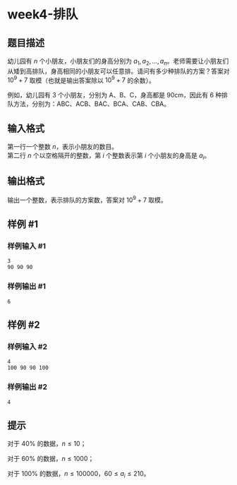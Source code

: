 # week4-排队

## 题目描述

幼儿园有 $n$ 个小朋友，小朋友们的身高分别为 $a_1,a_2,\dots,a_n$。老师需要让小朋友们从矮到高排队，身高相同的小朋友可以任意排。请问有多少种排队的方案？答案对 $10^9+7$ 取模（也就是输出答案除以 $10^9+7$ 的余数）。

例如，幼儿园有 $3$ 个小朋友，分别为 A、B、C，身高都是 $90\text{cm}$，因此有 $6$ 种排队方法，分别为：ABC、ACB、BAC、BCA、CAB、CBA。

## 输入格式

第一行一个整数 $n$，表示小朋友的数目。  
第二行 $n$ 个以空格隔开的整数，第 $i$ 个整数表示第 $i$ 个小朋友的身高是 $a_i$。

## 输出格式

输出一个整数，表示排队的方案数，答案对 $10^9+7$ 取模。

## 样例 #1

### 样例输入 #1

```
3
90 90 90
```

### 样例输出 #1

```
6
```

## 样例 #2

### 样例输入 #2

```
4
100 90 90 100
```

### 样例输出 #2

```
4
```

## 提示

对于 $40\%$ 的数据，$n\le 10$；

对于 $60\%$ 的数据，$n\le 1000$；

对于 $100\%$ 的数据，$n\le 100000$，$60\le a_i\le 210$。
